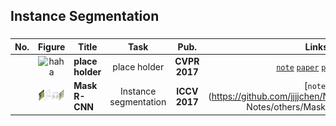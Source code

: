 ## Instance Segmentation



### 

| No.  |                    Figure                    | Title            |         Task          |     Pub.      |                            Links                             |                  Implementation                   |
| :--- | :------------------------------------------: | ---------------- | :-------------------: | :-----------: | :----------------------------------------------------------: | :-----------------------------------------------: |
|      |           ![haha](./data/haha.png)           | __place holder__ |     place holder      | __CVPR 2017__ |            [`note`]() [`paper`]() [`projpage`]()             |                   [`Pytorch`]()                   |
|      | ![maskrcnn](./Mask%20R-CNN/res/maskrcnn.png) | __Mask R-CNN__   | Instance segmentation | __ICCV 2017__ | [`note`](https://github.com/jjjjchen/Notes/tree/master/Paper Notes/others/Mask R-CNN) [`paper`](<https://arxiv.org/pdf/1703.06870v3.pdf>) | [`Pytorch`](<https://github.com/delldu/MaskRCNN>) |


